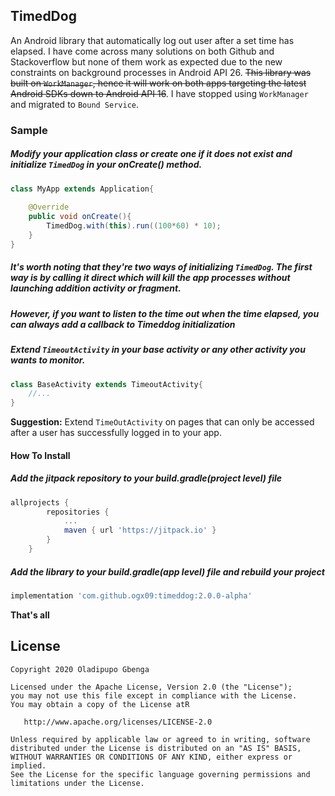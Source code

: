 ## TimedDog
An Android library that automatically log out user after a set time has elapsed. I have come across many solutions on both Github and Stackoverflow but none of them work as expected due to the new constraints on background processes in Android API 26. ~~This library was built on   `WorkManager`, hence it will work on both apps targeting the latest Android SDKs down to Android API 16~~. 
I have stopped using `WorkManager` and migrated to `Bound Service`.

### Sample

##### Modify your application class or create one if it does not exist and initialize `TimedDog` in your onCreate() method.

```java
class MyApp extends Application{
    
    @Override
    public void onCreate(){
        TimedDog.with(this).run((100*60) * 10);
    }
}
```

##### It's worth noting that they're two ways of initializing `TimedDog`. The first way is by calling it direct which will kill the app processes without launching addition activity or fragment.
##### However, if you want to listen to the time out when the time elapsed, you can always add a callback to Timeddog initialization

##### Extend `TimeoutActivity` in your base activity or any other activity you wants to monitor. 
```java
class BaseActivity extends TimeoutActivity{
    //...
}
```
**Suggestion:** Extend `TimeOutActivity` on pages that can only be accessed after a user has successfully logged in to your app.

#### How To Install

##### Add the jitpack repository to your build.gradle(project level) file
```groovy
allprojects {
		repositories {
			...
			maven { url 'https://jitpack.io' }
		}
	}
```

##### Add the library to your build.gradle(app level) file and rebuild your project
```groovy
implementation 'com.github.ogx09:timeddog:2.0.0-alpha'
```

**That's all**

License
-------

    Copyright 2020 Oladipupo Gbenga

    Licensed under the Apache License, Version 2.0 (the "License");
    you may not use this file except in compliance with the License.
    You may obtain a copy of the License atR

       http://www.apache.org/licenses/LICENSE-2.0

    Unless required by applicable law or agreed to in writing, software
    distributed under the License is distributed on an "AS IS" BASIS,
    WITHOUT WARRANTIES OR CONDITIONS OF ANY KIND, either express or implied.
    See the License for the specific language governing permissions and
    limitations under the License.

